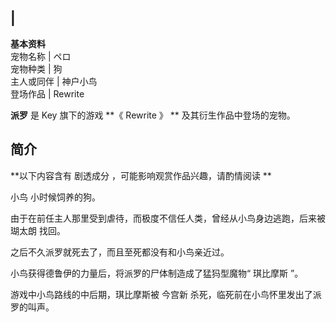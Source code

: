 |  
---  
**基本资料**  
宠物名称  |  ペロ   
宠物种类  |  狗   
主人或同伴  |  神户小鸟   
登场作品  |  Rewrite   
  
**派罗** 是  Key  旗下的游戏 **《 Rewrite  》 ** 及其衍生作品中登场的宠物。

##  简介

**以下内容含有 剧透成分  ，可能影响观赏作品兴趣，请酌情阅读 **

小鸟  小时候饲养的狗。

由于在前任主人那里受到虐待，而极度不信任人类，曾经从小鸟身边逃跑，后来被  瑚太朗  找回。

之后不久派罗就死去了，而且至死都没有和小鸟亲近过。

小鸟获得德鲁伊的力量后，将派罗的尸体制造成了猛犸型魔物“  琪比摩斯  ”。

游戏中小鸟路线的中后期，琪比摩斯被  今宫新  杀死，临死前在小鸟怀里发出了派罗的叫声。